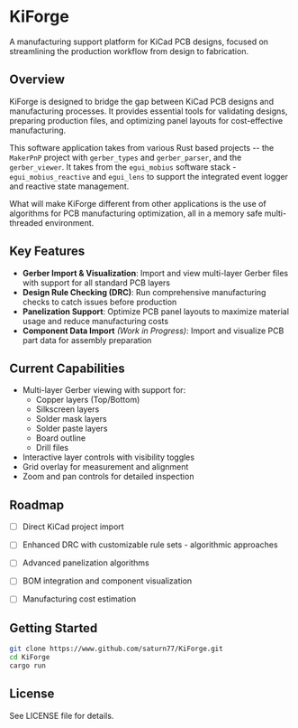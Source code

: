 # KiForge

A manufacturing support platform for KiCad PCB designs, focused on streamlining the production workflow from design to fabrication. 

## Overview

KiForge is designed to bridge the gap between KiCad PCB designs and manufacturing processes. It provides essential tools for validating designs, preparing production files, and optimizing panel layouts for cost-effective manufacturing.

This software application takes from various Rust based projects -- the `MakerPnP` project with `gerber_types` and `gerber_parser`, and the `gerber_viewer`. It takes from the `egui_mobius` software stack - `egui_mobius_reactive` and `egui_lens` to support the integrated event logger and reactive state management. 

What will make KiForge different from other applications is the use of algorithms for PCB manufacturing optimization, all in a memory safe multi-threaded environment. 

## Key Features

- **Gerber Import & Visualization**: Import and view multi-layer Gerber files with support for all standard PCB layers
- **Design Rule Checking (DRC)**: Run comprehensive manufacturing checks to catch issues before production
- **Panelization Support**: Optimize PCB panel layouts to maximize material usage and reduce manufacturing costs
- **Component Data Import** *(Work in Progress)*: Import and visualize PCB part data for assembly preparation

## Current Capabilities

- Multi-layer Gerber viewing with support for:
  - Copper layers (Top/Bottom)
  - Silkscreen layers
  - Solder mask layers
  - Solder paste layers
  - Board outline
  - Drill files
- Interactive layer controls with visibility toggles
- Grid overlay for measurement and alignment
- Zoom and pan controls for detailed inspection

## Roadmap

- [ ] Direct KiCad project import
- [ ] Enhanced DRC with customizable rule sets - algorithmic approaches
- [ ] Advanced panelization algorithms
- [ ] BOM integration and component visualization
- [ ] Manufacturing cost estimation


## Getting Started

```bash
git clone https://www.github.com/saturn77/KiForge.git
cd KiForge
cargo run
```

## License

See LICENSE file for details.  
